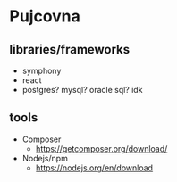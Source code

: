 # Pujcovna

## libraries/frameworks
* symphony
* react
* postgres? mysql? oracle sql? idk

## tools
* Composer
  * https://getcomposer.org/download/
* Nodejs/npm
  * https://nodejs.org/en/download
